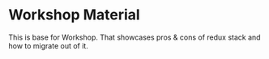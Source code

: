 # Workshop Material

This is base for Workshop. That showcases pros & cons of redux stack and how to migrate out of it.